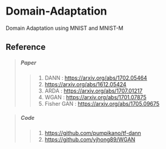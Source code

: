 # Domain-Adaptation
Domain Adaptation using MNIST and MNIST-M

Reference
---------
> ##### Paper
>> 1. DANN : https://arxiv.org/abs/1702.05464
>> 2. https://arxiv.org/abs/1612.05424
>> 3. ARDA : https://arxiv.org/abs/1707.01217
>> 4. WGAN : https://arxiv.org/abs/1701.07875
>> 5. Fisher GAN : https://arxiv.org/abs/1705.09675

> ##### Code
>> 1. https://github.com/pumpikano/tf-dann
>> 2. https://github.com/yjhong89/WGAN
